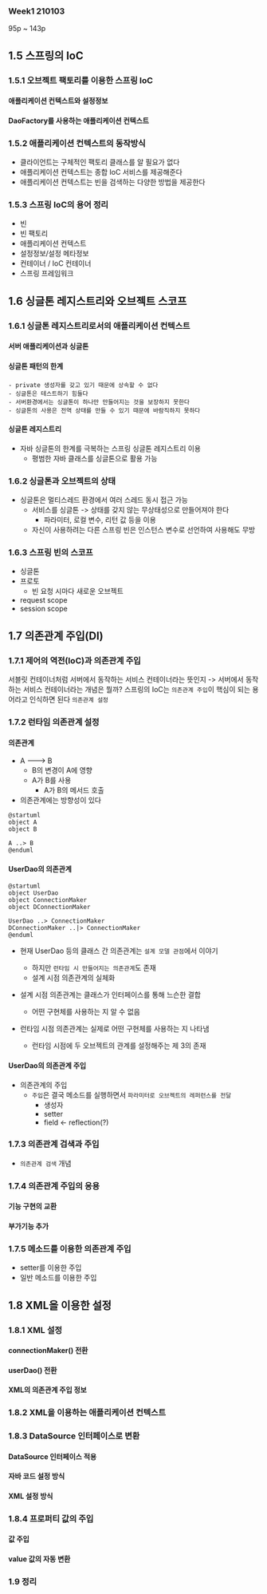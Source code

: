 ### Week1 210103

95p ~ 143p

## 1.5 스프링의 IoC

### 1.5.1 오브젝트 팩토리를 이용한 스프링 IoC
#### 애플리케이션 컨텍스트와 설정정보

#### DaoFactory를 사용하는 애플리케이션 컨텍스트

### 1.5.2 애플리케이션 컨텍스트의 동작방식
- 클라이언트는 구체적인 팩토리 클래스를 알 필요가 없다
- 애플리케이션 컨텍스트는 종합 IoC 서비스를 제공해준다
- 애플리케이션 컨텍스트는 빈을 검색하는 다양한 방법을 제공한다

### 1.5.3 스프링 IoC의 용어 정리
- 빈
- 빈 팩토리
- 애플리케이션 컨텍스트
- 설정정보/설정 메타정보
- 컨테이너 / IoC 컨테이너
- 스프링 프레임워크

## 1.6 싱글톤 레지스트리와 오브젝트 스코프

### 1.6.1 싱글톤 레지스트리로서의 애플리케이션 컨텍스트
#### 서버 애플리케이션과 싱글톤
#### 싱글톤 패턴의 한계
    - private 생성자를 갖고 있기 때문에 상속할 수 없다
    - 싱글톤은 테스트하기 힘들다
    - 서버환경에서는 싱글톤이 하나만 만들어지는 것을 보장하지 못한다
    - 싱글톤의 사용은 전역 상태를 만들 수 있기 때문에 바람직하지 못하다
#### 싱글톤 레지스트리
- 자바 싱글톤의 한계를 극복하는 스프링 싱글톤 레지스트리 이용
    - 평범한 자바 클래스를 싱글톤으로 활용 가능

### 1.6.2 싱글톤과 오브젝트의 상태
- 싱글톤은 멀티스레드 환경에서 여러 스레드 동시 접근 가능
    - 서비스를 싱글톤 -> 상태를 갖지 않는 무상태성으로 만들어져야 한다
        - 파라미터, 로컬 변수, 리턴 값 등을 이용
    - 자신이 사용하려는 다른 스프링 빈은 인스턴스 변수로 선언하여 사용해도 무방

### 1.6.3 스프링 빈의 스코프
- 싱글톤
- 프로토
    - 빈 요청 시마다 새로운 오브젝트
- request scope
- session scope

## 1.7 의존관계 주입(DI)

### 1.7.1 제어의 역전(IoC)과 의존관계 주입

서블릿 컨테이너처럼 서버에서 동작하는 서비스 컨테이너라는 뜻인지
    -> 서버에서 동작하는 서비스 컨테이너라는 개념은 뭘까?
스프링의 IoC는 `의존관계 주입`이 핵심이 되는 용어라고 인식하면 된다
`의존관계 설정`



### 1.7.2 런타임 의존관계 설정
#### 의존관계
- A ---> B
    - B의 변경이 A에 영향
    - A가 B를 사용
        - A가 B의 메서드 호출
- 의존관계에는 방향성이 있다

```puml
@startuml
object A
object B

A ..> B
@enduml
```

#### UserDao의 의존관계
```puml
@startuml
object UserDao
object ConnectionMaker
object DConnectionMaker

UserDao ..> ConnectionMaker
DConnectionMaker ..|> ConnectionMaker
@enduml
```
- 현재 UserDao 등의 클래스 간 의존관계는 `설계 모델 관점`에서 이야기
    - 하지만 `런타임 시 만들어지는 의존관계`도 존재
    - 설계 시점 의존관계의 실체화
    
- 설계 시점 의존관계는 클래스가 인터페이스를 통해 느슨한 결합
    - 어떤 구현체를 사용하는 지 알 수 없음
- 런타임 시점 의존관계는 실제로 어떤 구현체를 사용하는 지 나타냄
    - 런타임 시점에 두 오브젝트의 관계를 설정해주는 제 3의 존재
    


#### UserDao의 의존관계 주입
- 의존관계의 주입
    - `주입`은 결국 메소드를 실행하면서 `파라미터로 오브젝트의 레퍼런스를 전달`
        - 생성자
        - setter
        - field <- reflection(?)
    
### 1.7.3 의존관계 검색과 주입
- `의존관계 검색` 개념

### 1.7.4 의존관계 주입의 응용
#### 기능 구현의 교환
#### 부가기능 추가

### 1.7.5 메소드를 이용한 의존관계 주입
- setter를 이용한 주입
- 일반 메소드를 이용한 주입

## 1.8 XML을 이용한 설정
### 1.8.1 XML 설정
#### connectionMaker() 전환
#### userDao() 전환
#### XML의 의존관계 주입 정보

### 1.8.2 XML을 이용하는 애플리케이션 컨텍스트

### 1.8.3 DataSource 인터페이스로 변환
#### DataSource 인터페이스 적용
#### 자바 코드 설정 방식
#### XML 설정 방식

### 1.8.4 프로퍼티 값의 주입
#### 값 주입
#### value 값의 자동 변환

### 1.9 정리


